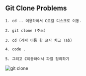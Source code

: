 ## Git Clone Problems

    1. cd .. 이용하여서 C로컬 디스크로 이동.
    
    2. git clone (주소)

    3. cd (레파 이름 한 글자 치고 Tab)

    4. code . 

    5. 그리고 C이동하여서 파일 정리하기

![git clone](https://media.discordapp.net/attachments/951428059939078174/1046682312118648912/image.png?width=529&height=335)